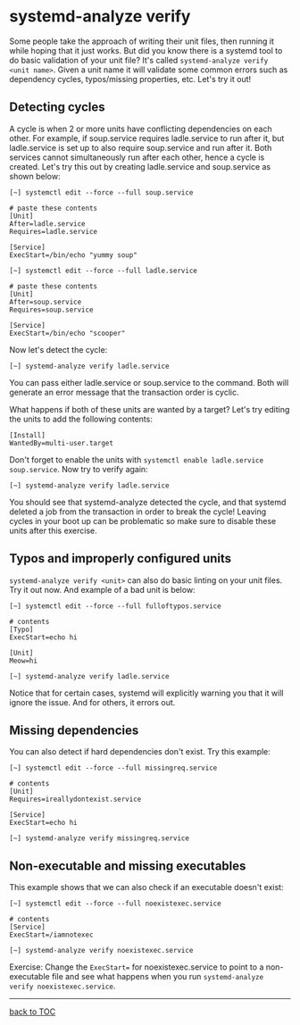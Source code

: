 # systemd-analyze verify

Some people take the approach of writing their unit files, then running it while hoping that it just works. But did you know there is a systemd tool to do basic validation of your unit file? It's called `systemd-analyze verify <unit name>`. Given a unit name it will validate some common errors such as dependency cycles, typos/missing properties, etc. Let's try it out!

## Detecting cycles

A cycle is when 2 or more units have conflicting dependencies on each other. For example, if soup.service requires ladle.service to run after it, but ladle.service is set up to also require soup.service and run after it. Both services cannot simultaneously run after each other, hence a cycle is created. Let's try this out by creating ladle.service and soup.service as shown below:

```
[~] systemctl edit --force --full soup.service

# paste these contents
[Unit]
After=ladle.service
Requires=ladle.service

[Service]
ExecStart=/bin/echo "yummy soup"

[~] systemctl edit --force --full ladle.service

# paste these contents
[Unit]
After=soup.service
Requires=soup.service

[Service]
ExecStart=/bin/echo "scooper"
```

Now let's detect the cycle:
```
[~] systemd-analyze verify ladle.service
```

You can pass either ladle.service or soup.service to the command. Both will generate an error message that the transaction order is cyclic.

What happens if both of these units are wanted by a target? Let's try editing the units to add the following contents:

```
[Install]
WantedBy=multi-user.target
```

Don't forget to enable the units with `systemctl enable ladle.service soup.service`. Now try to verify again:
```
[~] systemd-analyze verify ladle.service
```

You should see that systemd-analyze detected the cycle, and that systemd deleted a job from the transaction in order to break the cycle! Leaving cycles in your boot up can be problematic so make sure to disable these units after this exercise.

## Typos and improperly configured units

`systemd-analyze verify <unit>` can also do basic linting on your unit files. Try it out now. And example of a bad unit is below:
```
[~] systemctl edit --force --full fulloftypos.service

# contents
[Typo]
ExecStart=echo hi

[Unit]
Meow=hi

[~] systemd-analyze verify ladle.service
```

Notice that for certain cases, systemd will explicitly warning you that it will ignore the issue. And for others, it errors out.

## Missing dependencies

You can also detect if hard dependencies don't exist. Try this example:

```
[~] systemctl edit --force --full missingreq.service

# contents
[Unit]
Requires=ireallydontexist.service

[Service]
ExecStart=echo hi

[~] systemd-analyze verify missingreq.service
```

## Non-executable and missing executables

This example shows that we can also check if an executable doesn't exist:

```
[~] systemctl edit --force --full noexistexec.service

# contents
[Service]
ExecStart=/iamnotexec

[~] systemd-analyze verify noexistexec.service
```

Exercise: Change the `ExecStart=` for noexistexec.service to point to a non-executable file and see what happens when you run `systemd-analyze verify noexistexec.service`.

---
[back to TOC](../README.md)
